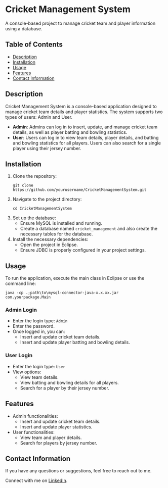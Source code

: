 <!DOCTYPE html>
<html>
<head></head>
<body>

<h1>Cricket Management System</h1>

<p>A console-based project to manage cricket team and player information using a database.</p>

<h2>Table of Contents</h2>
<ul>
    <li><a href="#description">Description</a></li>
    <li><a href="#installation">Installation</a></li>
    <li><a href="#usage">Usage</a></li>
    <li><a href="#features">Features</a></li>
    <li><a href="#contact-information">Contact Information</a></li>
</ul>

<h2 id="description">Description</h2>
<p>Cricket Management System is a console-based application designed to manage cricket team details and player statistics. The system supports two types of users: Admin and User.</p>
<ul>
    <li><strong>Admin</strong>: Admins can log in to insert, update, and manage cricket team details, as well as player batting and bowling statistics.</li>
    <li><strong>User</strong>: Users can log in to view team details, player details, and batting and bowling statistics for all players. Users can also search for a single player using their jersey number.</li>
</ul>

<h2 id="installation">Installation</h2>
<ol>
    <li>Clone the repository:
        <pre><code>git clone https://github.com/yourusername/CricketManagementSystem.git</code></pre>
    </li>
    <li>Navigate to the project directory:
        <pre><code>cd CricketManagementSystem</code></pre>
    </li>
    <li>Set up the database:
        <ul>
            <li>Ensure MySQL is installed and running.</li>
            <li>Create a database named <code>cricket_management</code> and also create the necessary tables for the database.</li>
        </ul>
    </li>
    <li>Install the necessary dependencies:
        <ul>
            <li>Open the project in Eclipse.</li>
            <li>Ensure JDBC is properly configured in your project settings.</li>
        </ul>
    </li>
</ol>

<h2 id="usage">Usage</h2>
<p>To run the application, execute the main class in Eclipse or use the command line:</p>
<pre><code>java -cp .;path\to\mysql-connector-java-x.x.xx.jar com.yourpackage.Main</code></pre>

<h3>Admin Login</h3>
<ul>
    <li>Enter the login type: <code>Admin</code></li>
    <li>Enter the password.</li>
    <li>Once logged in, you can:
        <ul>
            <li>Insert and update cricket team details.</li>
            <li>Insert and update player batting and bowling details.</li>
        </ul>
    </li>
</ul>

<h3>User Login</h3>
<ul>
    <li>Enter the login type: <code>User</code></li>
    <li>View options:
        <ul>
            <li>View team details.</li>
            <li>View batting and bowling details for all players.</li>
            <li>Search for a player by their jersey number.</li>
        </ul>
    </li>
</ul>

<h2 id="features">Features</h2>
<ul>
    <li>Admin functionalities:
        <ul>
            <li>Insert and update cricket team details.</li>
            <li>Insert and update player statistics.</li>
        </ul>
    </li>
    <li>User functionalities:
        <ul>
            <li>View team and player details.</li>
            <li>Search for players by jersey number.</li>
        </ul>
    </li>
</ul>

<h2 id="contact-information">Contact Information</h2>
<p>If you have any questions or suggestions, feel free to reach out to me.</p>
<p>Connect with me on <a href="https://linkedin.com/in/matheshm">LinkedIn</a>.</p>

</body>
</html>

